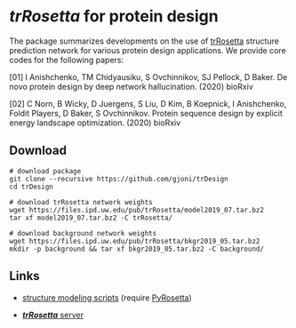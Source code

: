 # ***trRosetta*** for protein design

The package summarizes developments on the use of [trRosetta](https://github.com/gjoni/trRosetta) 
structure prediction network for various protein design applications. We provide core codes for the 
following papers:

[01] I Anishchenko, TM Chidyausiku, S Ovchinnikov, SJ Pellock, D Baker. 
De novo protein design by deep network hallucination. (2020) bioRxiv

[02] C Norn, B Wicky, D Juergens, S Liu, D Kim, B Koepnick, I Anishchenko, Foldit Players, D Baker, S Ovchinnikov. 
Protein sequence design by explicit energy landscape optimization. (2020) bioRxiv

## Download

```
# download package
git clone --recursive https://github.com/gjoni/trDesign
cd trDesign

# download trRosetta network weights
wget https://files.ipd.uw.edu/pub/trRosetta/model2019_07.tar.bz2
tar xf model2019_07.tar.bz2 -C trRosetta/

# download background network weights
wget https://files.ipd.uw.edu/pub/trRosetta/bkgr2019_05.tar.bz2
mkdir -p background && tar xf bkgr2019_05.tar.bz2 -C background/
```


## Links

* [structure modeling scripts](http://yanglab.nankai.edu.cn/trRosetta/download/) (require [PyRosetta](http://www.pyrosetta.org/))

* [***trRosetta*** server](http://yanglab.nankai.edu.cn/trRosetta/)
